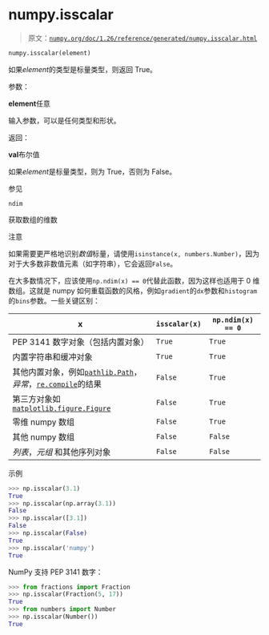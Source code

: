 # numpy.isscalar

> 原文：[`numpy.org/doc/1.26/reference/generated/numpy.isscalar.html`](https://numpy.org/doc/1.26/reference/generated/numpy.isscalar.html)

```py
numpy.isscalar(element)
```

如果*element*的类型是标量类型，则返回 True。

参数：

**element**任意

输入参数，可以是任何类型和形状。

返回：

**val**布尔值

如果*element*是标量类型，则为 True，否则为 False。

参见

`ndim`

获取数组的维数

注意

如果需要更严格地识别*数值*标量，请使用`isinstance(x, numbers.Number)`，因为对于大多数非数值元素（如字符串），它会返回`False`。

在大多数情况下，应该使用`np.ndim(x) == 0`代替此函数，因为这样也适用于 0 维数组。这就是 numpy 如何重载函数的风格，例如`gradient`的`dx`参数和`histogram`的`bins`参数。一些关键区别：

| x | `isscalar(x)` | `np.ndim(x) == 0` |
| --- | --- | --- |
| PEP 3141 数字对象（包括内置对象） | `True` | `True` |
| 内置字符串和缓冲对象 | `True` | `True` |
| 其他内置对象，例如[`pathlib.Path`](https://docs.python.org/3/library/pathlib.html#pathlib.Path "(在 Python v3.11)")，*异常*，[`re.compile`](https://docs.python.org/3/library/re.html#re.compile "(在 Python v3.11)")的结果 | `False` | `True` |
| 第三方对象如[`matplotlib.figure.Figure`](https://matplotlib.org/stable/api/figure_api.html#matplotlib.figure.Figure "(在 Matplotlib v3.8.0)") | `False` | `True` |
| 零维 numpy 数组 | `False` | `True` |
| 其他 numpy 数组 | `False` | `False` |
| *列表*，*元组* 和其他序列对象 | `False` | `False` |

示例

```py
>>> np.isscalar(3.1)
True
>>> np.isscalar(np.array(3.1))
False
>>> np.isscalar([3.1])
False
>>> np.isscalar(False)
True
>>> np.isscalar('numpy')
True 
```

NumPy 支持 PEP 3141 数字：

```py
>>> from fractions import Fraction
>>> np.isscalar(Fraction(5, 17))
True
>>> from numbers import Number
>>> np.isscalar(Number())
True 
```
